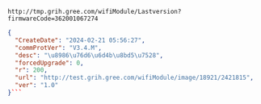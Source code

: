 `http://tmp.grih.gree.com/wifiModule/Lastversion?firmwareCode=362001067274`

```json
{
  "CreateDate": "2024-02-21 05:56:27",
  "commProtVer": "V3.4.M",
  "desc": "\u8986\u76d6\u6d4b\u8bd5\u7528",
  "forcedUpgrade": 0,
  "r": 200,
  "url": "http://test.grih.gree.com/wifiModule/image/18921/2421815",
  "ver": "1.0"
}```